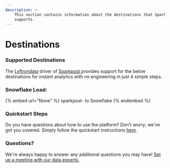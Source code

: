 ```yaml
---
description: >-
    This section contains information about the destinations that Sparkpost 
    supports.
---
```


# Destinations

### Supported Destinations

The [Lyftrondata](https://www.lyftrondata.com/) driver of [Sparkpost ](None) provides support for the below destinations for instant analytics with no engineering in just 4 simple steps.

### Snowflake Load:

{% embed url="None" %}
sparkpost- to Snowflake
{% endembed %}

### Quickstart Steps

Do you have questions about how to use the platform? Don't worry; we've got you covered. Simply follow the quickstart instructions [here](README.md).

### Questions? <a href="#questions" id="questions"></a>

We're always happy to answer any additional questions you may have! [Set up a meeting with our data experts.](https://www.lyftrondata.com/book-a-meeting/)
